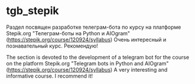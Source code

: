 # tgb_stepik
Раздел посвящен разработке телеграм-бота по курсу на платформе Stepik.org "Телеграм-боты на Python и AIOgram" (https://stepik.org/course/120924/syllabus)
Очень интересный и познавательный курс. Рекомендую!


The section is devoted to the development of a telegram bot for the course on the platform Stepik.org "Telegram bots in Python and AIOgram" (https://stepik.org/course/120924/syllabus)
A very interesting and informative course. I recommend it!
